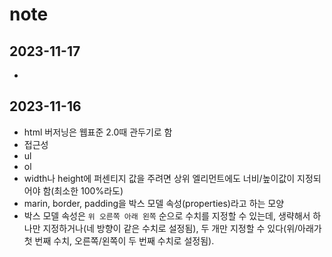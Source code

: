 # note

## 2023-11-17

- 

## 2023-11-16

- html 버저닝은 웹표준 2.0때 관두기로 함
- 접근성
- ul
- ol
- width나 height에 퍼센티지 값을 주려면 상위 엘리먼트에도 너비/높이값이 지정되어야 함(최소한 100%라도)
- marin, border, padding을 박스 모델 속성(properties)라고 하는 모양
- 박스 모델 속성은 `위 오른쪽 아래 왼쪽` 순으로 수치를 지정할 수 있는데, 생략해서 하나만 지정하거나(네 방향이 같은 수치로 설정됨), 두 개만 지정할 수 있다(위/아래가 첫 번째 수치, 오른쪽/왼쪽이 두 번째 수치로 설정됨).

